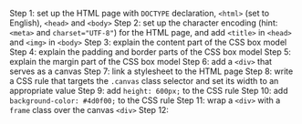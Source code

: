 Step 1: set up the HTML page with `DOCTYPE` declaration, `<html>` (set to
        English), `<head>` and `<body>`
Step 2: set up the character encoding (hint: `<meta>` and `charset="UTF-8"`) for
        the HTML page, and add `<title>` in `<head>` and `<img>` in `<body>`
Step 3: explain the content part of the CSS box model
Step 4: explain the padding and border parts of the CSS box model
Step 5: explain the margin part of the CSS box model
Step 6: add a `<div>` that serves as a canvas
Step 7: link a stylesheet to the HTML page
Step 8: write a CSS rule that targets the `.canvas` class selector and set its
        width to an appropriate value
Step 9: add `height: 600px;` to the CSS rule
Step 10: add `background-color: #4d0f00;` to the CSS rule
Step 11: wrap a `<div>` with a `frame` class over the canvas `<div>`
Step 12: